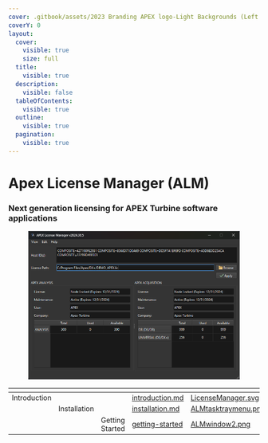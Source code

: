 ```yaml
---
cover: .gitbook/assets/2023 Branding APEX logo-Light Backgrounds (Left Aligned).png
coverY: 0
layout:
  cover:
    visible: true
    size: full
  title:
    visible: true
  description:
    visible: false
  tableOfContents:
    visible: true
  outline:
    visible: true
  pagination:
    visible: true
---
```


# Apex License Manager (ALM)

### Next generation licensing for APEX Turbine software applications



<figure><img src=".gitbook/assets/ALMwindow2.png" alt=""><figcaption></figcaption></figure>

<table data-view="cards"><thead><tr><th></th><th></th><th></th><th data-hidden data-card-target data-type="content-ref"></th><th data-hidden data-card-cover data-type="files"></th></tr></thead><tbody><tr><td>Introduction</td><td></td><td></td><td><a href="apex-license-manager-alm/introduction.md">introduction.md</a></td><td><a href=".gitbook/assets/LicenseManager.svg">LicenseManager.svg</a></td></tr><tr><td></td><td>Installation</td><td></td><td><a href="getting-started/installation.md">installation.md</a></td><td><a href=".gitbook/assets/ALMtasktraymenu.png">ALMtasktraymenu.png</a></td></tr><tr><td></td><td></td><td>Getting Started</td><td><a href="getting-started/">getting-started</a></td><td><a href=".gitbook/assets/ALMwindow2.png">ALMwindow2.png</a></td></tr></tbody></table>
